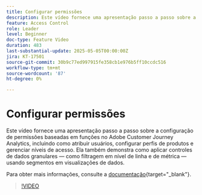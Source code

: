 ```yaml
---
title: Configurar permissões
description: Este vídeo fornece uma apresentação passo a passo sobre a configuração de permissões baseadas em funções no Adobe Customer Journey Analytics, incluindo como atribuir usuários, configurar perfis de produtos e gerenciar níveis de acesso.
feature: Access Control
role: Leader
level: Beginner
doc-type: Feature Video
duration: 483
last-substantial-update: 2025-05-05T00:00:00Z
jira: KT-17501
source-git-commit: 30b9c77ed997915fe358cb1e976b5ff10ccdc516
workflow-type: tm+mt
source-wordcount: '87'
ht-degree: 0%

---
```


# Configurar permissões

Este vídeo fornece uma apresentação passo a passo sobre a configuração de permissões baseadas em funções no Adobe Customer Journey Analytics, incluindo como atribuir usuários, configurar perfis de produtos e gerenciar níveis de acesso. Ela também demonstra como aplicar controles de dados granulares — como filtragem em nível de linha e de métrica — usando segmentos em visualizações de dados.

Para obter mais informações, consulte a [documentação](https://experienceleague.adobe.com/pt-br/docs/analytics-platform/using/technotes/access-control){target="_blank"}.

>[!VIDEO](https://video.tv.adobe.com/v/3463390/?learn=on&captions=por_br)

